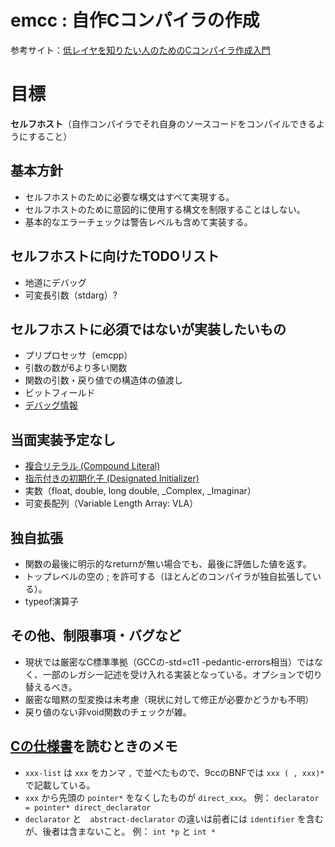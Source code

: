 # emcc : 自作Cコンパイラの作成

参考サイト：[低レイヤを知りたい人のためのCコンパイラ作成入門](https://www.sigbus.info/compilerbook/)

# 目標

**セルフホスト**（自作コンパイラでそれ自身のソースコードをコンパイルできるようにすること）

## 基本方針

- セルフホストのために必要な構文はすべて実現する。
- セルフホストのために意図的に使用する構文を制限することはしない。
- 基本的なエラーチェックは警告レベルも含めて実装する。

## セルフホストに向けたTODOリスト

- 地道にデバッグ
- 可変長引数（stdarg）?

## セルフホストに必須ではないが実装したいもの

- プリプロセッサ（emcpp）
- 引数の数が6より多い関数
- 関数の引数・戻り値での構造体の値渡し
- ビットフィールド
- [デバッグ情報](https://ja.osdn.net/projects/drdeamon64/wiki/DWARF%E3%83%95%E3%82%A1%E3%82%A4%E3%83%AB%E3%83%95%E3%82%A9%E3%83%BC%E3%83%9E%E3%83%83%E3%83%88)

## 当面実装予定なし

- [複合リテラル (Compound Literal)](http://seclan.dll.jp/c99d/c99d07.htm#dt19991101)
- [指示付きの初期化子 (Designated Initializer)](http://seclan.dll.jp/c99d/c99d07.htm#dt19991025)
- 実数（float, double, long double, _Complex, _Imaginar）
- 可変長配列（Variable Length Array: VLA）

## 独自拡張
- 関数の最後に明示的なreturnが無い場合でも、最後に評価した値を返す。
- トップレベルの空の ; を許可する（ほとんどのコンパイラが独自拡張している）。
- typeof演算子

## その他、制限事項・バグなど

- 現状では厳密なC標準準拠（GCCの-std=c11 -pedantic-errors相当）ではなく、一部のレガシー記述を受け入れる実装となっている。オプションで切り替えるべき。
- 厳密な暗黙の型変換は未考慮（現状に対して修正が必要かどうかも不明）
- 戻り値のない非void関数のチェックが雑。

## [Cの仕様書](http://port70.net/~nsz/c/c11/n1570.html#A)を読むときのメモ

- `xxx-list` は `xxx` をカンマ `,` で並べたもので、9ccのBNFでは `xxx ( , xxx)*` で記載している。
- `xxx` から先頭の `pointer*` をなくしたものが `direct_xxx`。
例： `declarator = pointer* direct_declarator`
- `declarator` と　`abstract-declarator` の違いは前者には `identifier` を含むが、後者は含まないこと。
例： `int *p` と `int *`
